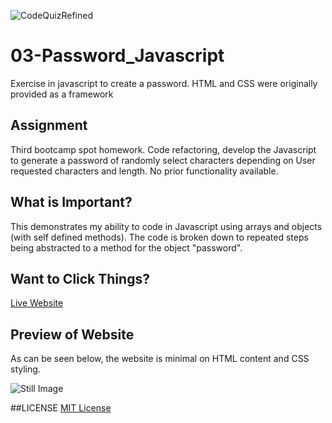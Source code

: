 ![CodeQuizRefined](https://user-images.githubusercontent.com/83618122/129656713-70673868-c61f-4989-9023-c8aa8bd5ac6f.gif)
# 03-Password_Javascript
Exercise in javascript to create a password. HTML and CSS were originally provided as a framework


## Assignment
Third bootcamp spot homework. Code refactoring, develop the Javascript to generate a password of randomly select characters depending on User requested characters and length.  No prior functionality available.

## What is Important?
This demonstrates my ability to code in Javascript using arrays and objects (with self defined methods). The code is broken down to repeated steps being abstracted to a method for the object "password".

## Want to Click Things?
[Live Website](https://adam-niggebrugge.github.io/03-Password_Javascript/)

## Preview of Website

As can be seen below, the website is minimal on HTML content and CSS styling.

![Still Image](https://github.com/adam-niggebrugge/03-Password_Javascript/blob/main/assets/images/StillOfPasswordGeneration.jpg)



##LICENSE
[MIT License](https://github.com/adam-niggebrugge/03-Password_Javascript/blob/main/LICENSE)
 
